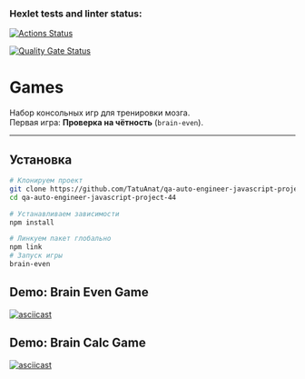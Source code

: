 ### Hexlet tests and linter status:

[![Actions Status](https://github.com/TatuAnat/qa-auto-engineer-javascript-project-44/actions/workflows/hexlet-check.yml/badge.svg)](https://github.com/TatuAnat/qa-auto-engineer-javascript-project-44/actions)

[![Quality Gate Status](https://sonarcloud.io/api/project_badges/measure?project=TatuAnat_qa-auto-engineer-javascript-project-44&metric=alert_status)](https://sonarcloud.io/summary/new_code?id=TatuAnat_qa-auto-engineer-javascript-project-44)

# Games

Набор консольных игр для тренировки мозга.  
Первая игра: **Проверка на чётность** (`brain-even`).

---

## Установка

```bash
# Клонируем проект
git clone https://github.com/TatuAnat/qa-auto-engineer-javascript-project-44.git
cd qa-auto-engineer-javascript-project-44

# Устанавливаем зависимости
npm install

# Линкуем пакет глобально
npm link
# Запуск игры
brain-even
```

## Demo: Brain Even Game

[![asciicast](https://asciinema.org/a/Wbrv8dpaK85ZUj7v6ALp7mdzp.svg)](https://asciinema.org/a/Wbrv8dpaK85ZUj7v6ALp7mdzp)

## Demo: Brain Calc Game

[![asciicast](https://asciinema.org/a/5Tr0v9sTTJyhMomsMIaLYPIsP.svg)](https://asciinema.org/a/5Tr0v9sTTJyhMomsMIaLYPIsP)
